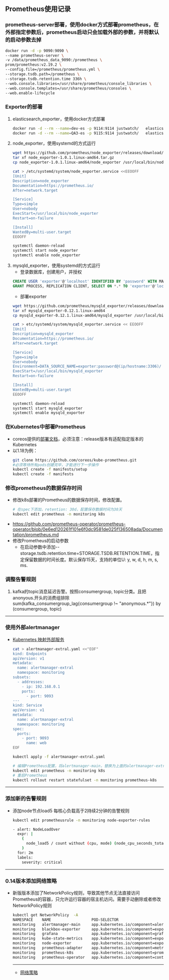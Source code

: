 ## Prometheus使用记录
### prometheus-server部署，使用docker方式部署prometheus，在外部指定参数后，prometheus启动只会加载外部的参数，并将默认的启动参数去掉
```bash
docker run -d -p 9090:9090 \
--name prometheus-server \
-v /data/prometheus_data_9090:/prometheus \
prom/prometheus:v2.19.2 \
--config.file=/prometheus/prometheus.yml \
--storage.tsdb.path=/prometheus \
--storage.tsdb.retention.time 336h \
--web.console.libraries=/usr/share/prometheus/console_libraries \
--web.console.templates=/usr/share/prometheus/consoles \
--web.enable-lifecycle
```
### Exporter的部署
1. elasticsearch_exporter，使用docker方式部署
   ```bash
   docker run -d --rm --name=dev-es -p 9114:9114 justwatch/   elasticsearch_exporter:1.1.0 --es.uri="http://es-ip:port" --es.   shards --es.indices
   docker run -d --rm --name=QA3-es -p 9115:9114 justwatch/   elasticsearch_exporter:1.1.0 --es.uri="http://es-ip:port" --es.   shards --es.indices
   ```
2. node_exporter，使用systemd的方式运行
   ```bash
   wget https://github.com/prometheus/node_exporter/releases/download/v1.0.1/node_exporter-1.0.1.linux-amd64.tar.gz
   tar xf node_exporter-1.0.1.linux-amd64.tar.gz
   cp node_exporter-1.0.1.linux-amd64/node_exporter /usr/local/bin/node_exporter
   
   cat > /etc/systemd/system/node_exporter.service <<EEOOFF
   [Unit]
   Description=node_exporter
   Documentation=https://prometheus.io/
   After=network.target
   
   [Service]
   Type=simple
   User=nobody
   ExecStart=/usr/local/bin/node_exporter 
   Restart=on-failure
   
   [Install]
   WantedBy=multi-user.target
   EEOOFF

   systemctl daemon-reload
   systemctl start node_exporter
   systemctl enable node_exporter
   ```
3. mysqld_exporter，使用systemd的方式运行
   - 登录数据库，创建用户，并授权
   ```sql
   CREATE USER 'exporter'@'localhost' IDENTIFIED BY 'password' WITH MAX_USER_CONNECTIONS 3;
   GRANT PROCESS, REPLICATION CLIENT, SELECT ON *.* TO 'exporter'@'localhost';
   ```
   - 部署exporter
   ```bash
   wget https://github.com/prometheus/mysqld_exporter/releases/download/v0.12.1/mysqld_exporter-0.12.1.linux-amd64.tar.gz
   tar xf mysqld_exporter-0.12.1.linux-amd64
   cp mysqld_exporter-0.12.1.linux-amd64/mysqld_exporter /usr/local/bin/mysqld_exporter

   cat > etc/systemd/system/mysqld_exporter.service << EEOOFF
   [Unit]
   Description=mysqld_exporter
   Documentation=https://prometheus.io/
   After=network.target
   
   [Service]
   Type=simple
   User=nobody
   Environment=DATA_SOURCE_NAME=exporter:password@(ip/hostname:3306)/
   ExecStart=/usr/local/bin/mysqld_exporter
   Restart=on-failure
   
   [Install]
   WantedBy=multi-user.target
   EEOOFF

   systemctl daemon-reload
   systemctl start mysqld_exporter
   systemctl enable mysqld_exporter
   ```
### 在Kubernetes中部署Prometheus
- coreos提供的[部署文档](https://github.com/coreos/kube-prometheus)，必须注意：release版本有适配指定版本的Kubernetes
- 以1.18为例：
  ```bash
  git clone https://github.com/coreos/kube-prometheus.git
  #必须等待所有pods创建完毕，才能进行下一步操作
  kubectl create -f manifests/setup
  kubectl create -f manifests
  ```
### 修改prometheus的数据保存时间
- 修改k8s部署的Prometheus的数据保存时间，修改配置。
  ```bash
  # 在spec下添加，retention: 30d，配置保存数据时间为30天
  kubectl edit prometheus -n monitoring k8s
  ```
- https://github.com/prometheus-operator/prometheus-operator/blob/0e6ed120261f101e6f0dc9581de025f136508ada/Documentation/prometheus.md
- 修改Prometheus的启动参数
  - 在启动参数中添加--storage.tsdb.retention.time=STORAGE.TSDB.RETENTION.TIME，指定保留数据的时间长度。默认保存15天，支持的单位U: y, w, d, h, m, s, ms.

### 调整告警规则
1. kafka的topic消息延迟告警。按照consumergroup, topic分类。且把anonyous.开头的消费组排除
sum(kafka_consumergroup_lag{consumergroup !~ "anonymous.*"}) by (consumergroup, topic)
---
### 使用外部alertmanager
- [Kubernetes 映射外部服务](https://cloud.tencent.com/developer/article/1755667)
  ```bash
  cat > alertmanager-extral.yaml <<"EOF"
  kind: Endpoints
  apiVersion: v1
  metadata:
    name: alertmanager-extral
    namespace: monitoring
  subsets:
    - addresses:
      - ip: 192.168.0.1
      ports:
        - port: 9093
  ---
  kind: Service
  apiVersion: v1
  metadata:
    name: alertmanager-extral
    namespace: monitoring
  spec:
    ports:
      - port: 9093
        name: web
  EOF

  kubectl apply -f alertmanager-extral.yaml

  # 编辑Prometheus配置，将alertmanager-main，替换为上面的alertmanager-extral
  kubectl edit prometheus -n monitoring k8s
  # 重启Prometheus
  kubectl rollout restart statefulset -n monitoring prometheus-k8s
  ```
---
### 添加新的告警规则
- 添加node节点load5 每核心负载高于2持续2分钟的告警规则
  ```bash
  kubectl edit prometheusrule -n monitoring node-exporter-rules

  - alert: NodeLoadOver
    expr: |
      (
        node_load5 / count without (cpu, mode) (node_cpu_seconds_total{mode="system"}) > 2
      )
    for: 2m
    labels:
      severity: critical
  ```
---
### 0.14版本添加网络策略
- 新版版本添加了NetworkPolicy规则，导致其他节点无法直接访问Prometheus的容器，只允许运行容器的宿主机访问。需要手动删除或者修改NetworkPolicy规则
  ```bash
  kubectl get NetworkPolicy  -A
  NAMESPACE    NAME                  POD-SELECTOR                                                                                                                                             AGE
  monitoring   alertmanager-main     app.kubernetes.io/component=alert-router,app.kubernetes.io/instance=main,app.kubernetes.io/name=alertmanager,app.kubernetes.io/part-of=kube-prometheus   52m
  monitoring   blackbox-exporter     app.kubernetes.io/component=exporter,app.kubernetes.io/name=blackbox-exporter,app.kubernetes.io/part-of=kube-prometheus                                  52m
  monitoring   grafana               app.kubernetes.io/component=grafana,app.kubernetes.io/name=grafana,app.kubernetes.io/part-of=kube-prometheus                                             52m
  monitoring   kube-state-metrics    app.kubernetes.io/component=exporter,app.kubernetes.io/name=kube-state-metrics,app.kubernetes.io/part-of=kube-prometheus                                 52m
  monitoring   node-exporter         app.kubernetes.io/component=exporter,app.kubernetes.io/name=node-exporter,app.kubernetes.io/part-of=kube-prometheus                                      52m
  monitoring   prometheus-adapter    app.kubernetes.io/component=metrics-adapter,app.kubernetes.io/name=prometheus-adapter,app.kubernetes.io/part-of=kube-prometheus                          52m
  monitoring   prometheus-k8s        app.kubernetes.io/component=prometheus,app.kubernetes.io/instance=k8s,app.kubernetes.io/name=prometheus,app.kubernetes.io/part-of=kube-prometheus        52m
  monitoring   prometheus-operator   app.kubernetes.io/component=controller,app.kubernetes.io/name=prometheus-operator,app.kubernetes.io/part-of=kube-prometheus                              52m
  ```
  ---
  - [网络策略](https://kubernetes.io/zh-cn/docs/concepts/services-networking/network-policies/)